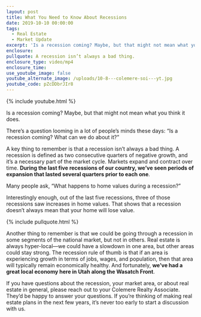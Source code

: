 ```yaml
---
layout: post
title: What You Need to Know About Recessions
date: 2019-10-10 00:00:00
tags:
  - Real Estate
  - Market Update
excerpt: 'Is a recession coming? Maybe, but that might not mean what you think it does.'
enclosure:
pullquote: A recession isn’t always a bad thing.
enclosure_type: video/mp4
enclosure_time:
use_youtube_image: false
youtube_alternate_image: /uploads/10-8---colemere-soi---yt.jpg
youtube_code: pZcDDbrJIr8
---
```


{% include youtube.html %}

Is a recession coming? Maybe, but that might not mean what you think it does.

There’s a question looming in a lot of people’s minds these days: “Is a recession coming? What can we do about it?”

A key thing to remember is that a recession isn’t always a bad thing. A recession is defined as two consecutive quarters of negative growth, and it’s a necessary part of the market cycle. Markets expand and contract over time. **During the last five recessions of our country, we’ve seen periods of expansion that lasted several quarters prior to each one**.

Many people ask, “What happens to home values during a recession?”

Interestingly enough, out of the last five recessions, three of those recessions saw increases in home values. That shows that a recession doesn’t always mean that your home will lose value.

{% include pullquote.html %}

Another thing to remember is that we could be going through a recession in some segments of the national market, but not in others. Real estate is always hyper-local—we could have a slowdown in one area, but other areas could stay strong. The recession rule of thumb is that if an area is experiencing growth in terms of jobs, wages, and population, then that area will typically remain economically healthy. And fortunately, **we’ve had a great local economy here in Utah along the Wasatch Front**.

If you have questions about the recession, your market area, or about real estate in general, please reach out to your Colemere Realty Associate. They’d be happy to answer your questions. If you’re thinking of making real estate plans in the next few years, it’s never too early to start a discussion with us.